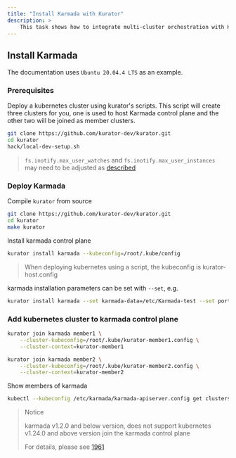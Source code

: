 ```yaml
---
title: "Install Karmada with Kurator"
description: >
    This task shows how to integrate multi-cluster orchestration with Kurator.
---
```


## Install Karmada

The documentation uses `Ubuntu 20.04.4 LTS` as an example.

### Prerequisites

Deploy a kubernetes cluster using kurator's scripts. This script will create three clusters for you, one is used to host Karmada control plane and the other two will be joined as member clusters.

```bash
git clone https://github.com/kurator-dev/kurator.git
cd kurator
hack/local-dev-setup.sh
```

> `fs.inotify.max_user_watches` and `fs.inotify.max_user_instances` may need to be adjusted as [described](https://kind.sigs.k8s.io/docs/user/known-issues/#pod-errors-due-to-too-many-open-files)

### Deploy Karmada

Compile `kurator` from source

```bash
git clone https://github.com/kurator-dev/kurator.git
cd kurator
make kurator
```

Install karmada control plane

```bash
kurator install karmada --kubeconfig=/root/.kube/config
```

> When deploying kubernetes using a script, the kubeconfig is kurator-host.config

karmada installation parameters can be set with `--set`, e.g.

```bash
kurator install karmada --set karmada-data=/etc/Karmada-test --set port=32222 --kubeconfig ~/.kube/config
```

### Add kubernetes cluster to karmada control plane

```bash
kurator join karmada member1 \
    --cluster-kubeconfig=/root/.kube/kurator-member1.config \
    --cluster-context=kurator-member1
```

```bash
kurator join karmada member2 \
    --cluster-kubeconfig=/root/.kube/kurator-member2.config \
    --cluster-context=kurator-member2
```

Show members of karmada

```bash
kubectl --kubeconfig /etc/karmada/karmada-apiserver.config get clusters
```

>Notice
>
> karmada v1.2.0 and below version, does not support kubernetes v1.24.0 and above version join the karmada control plane
>
> For details, please see [1961](https://github.com/karmada-io/karmada/issues/1961)
